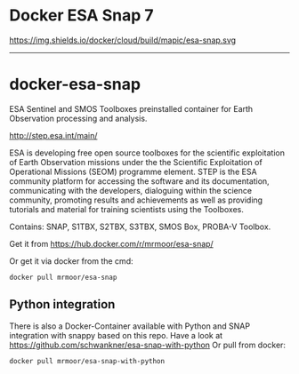 # Docker ESA Snap 7

https://img.shields.io/docker/cloud/build/mapic/esa-snap.svg


----------


# docker-esa-snap

ESA Sentinel and SMOS Toolboxes preinstalled container for Earth Observation processing and analysis.

http://step.esa.int/main/

ESA is developing free open source toolboxes for the scientific exploitation of Earth Observation missions under the the Scientific Exploitation of Operational Missions (SEOM) programme element. STEP is the ESA community platform for accessing the software and its documentation, communicating with the developers, dialoguing within the science community, promoting results and achievements as well as providing tutorials and material for training scientists using the Toolboxes.

Contains: SNAP, S1TBX, S2TBX, S3TBX, SMOS Box, PROBA-V Toolbox.

Get it from https://hub.docker.com/r/mrmoor/esa-snap/


Or get it via docker from the cmd:

    docker pull mrmoor/esa-snap
  
  
## Python integration

There is also a Docker-Container available with Python and SNAP integration with snappy based on this repo.
Have a look at https://github.com/schwankner/esa-snap-with-python
Or pull from docker:
    
    docker pull mrmoor/esa-snap-with-python